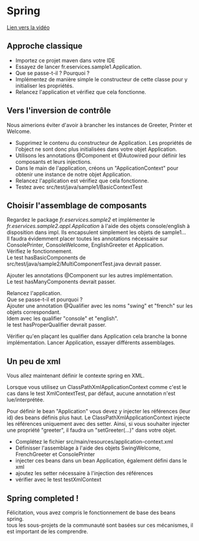 # Spring

[Lien vers la vidéo](https://youtu.be/-IDPUBumnak)

## Approche classique

* Importez ce projet maven dans votre IDE
* Essayez de lancer fr.eservices.sample1.Application. 
* Que se passe-t-il ? Pourquoi ?
* Implémentez de manière simple le constructeur de cette classe pour y initialiser les propriétés.
* Relancez l'application et vérifiez que cela fonctionne.


## Vers l'inversion de contrôle

Nous aimerions éviter d'avoir à brancher les instances de Greeter, Printer et Welcome.  

* Supprimez le contenu du constructeur de Application. Les propriétés de l'object ne sont donc plus initialisées dans votre objet Application.
* Utilisons les annotations @Component et @Autowired pour définir les composants et leurs injections. 
* Dans le main de l'application, créons un "ApplicationContext" pour obtenir une instance de notre objet Application.
* Relancez l'application est vérifiez que cela fonctionne.
* Testez avec src/test/java/sample1/BasicContextTest

## Choisir l'assemblage de composants

Regardez le package _fr.eservices.sample2_ et implémenter le _fr.eservices.sample2.appl.Application_ à l'aide des objets console/english à disposition dans impl. Ils encapsulent simplement les objets de sample1...  
Il faudra évidemment placer toutes les annotations nécessaire sur ConsolePrinter, ConsoleWelcome, EnglishGreeter et Application.  
Vérifiez le fonctionnement.  
Le test hasBasicComponents de src/test/java/sample2/MultiComponentTest.java devrait passer.  


Ajouter les annotations @Component sur les autres implémentation.  
Le test hasManyComponents devrait passer. 

Relancez l'application.  
Que se passe-t-il et pourquoi ?  
Ajouter une annotation @Qualifier avec les noms "swing" et "french" sur les objets correspondant.  
Idem avec les qualifier "console" et "english".  
le test hasProperQualifier devrait passer. 

Vérifier qu'en plaçant les qualifier dans Application cela branche la bonne implémentation.
Lancer Application, essayer différents assemblages.

## Un peu de xml

Vous allez maintenant définir le contexte spring en XML.

Lorsque vous utilisez un ClassPathXmlApplicationContext comme c'est le cas dans le test XmlContextTest, par défaut, aucune annotation n'est lue/interprétée.

Pour définir le bean "Application" vous devez y injecter les références (leur id) des beans définis plus haut. Le ClassPathXmlApplicationContext injecte les références uniquement avec des setter. Ainsi, si vous souhaiter injecter une propriété "greeter", il faudra un "setGreeter(...)" dans votre objet.

* Complétez le fichier src/main/resources/application-context.xml
* Définisser l'assemblage à l'aide des objets SwingWelcome, FrenchGreeter et ConsolePrinter
* injecter ces beans dans un bean Application, également défini dans le xml
* ajoutez les setter nécessaire à l'injection des références
* vérifier avec le test testXmlContext


## Spring completed !

Félicitation, vous avez compris le fonctionnement de base des beans spring.  
tous les sous-projets de la communauté sont basées sur ces mécanismes, il est important de les comprendre.

